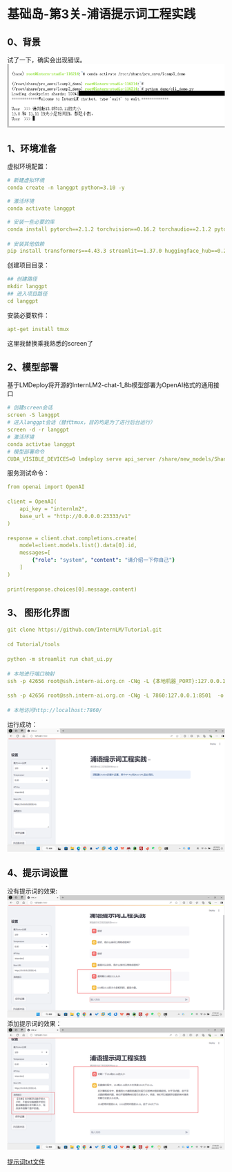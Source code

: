 # 基础岛-第3关-浦语提示词工程实践

## 0、背景
试了一下，确实会出现错误。
![img.png](../assets/L10301.png)

## 1、环境准备
虚拟环境配置：
```yaml
# 新建虚拟环境
conda create -n langgpt python=3.10 -y
```

```yaml
# 激活环境
conda activate langgpt
```

```yaml
# 安装一些必要的库
conda install pytorch==2.1.2 torchvision==0.16.2 torchaudio==2.1.2 pytorch-cuda=12.1 -c pytorch -c nvidia -y

# 安装其他依赖
pip install transformers==4.43.3 streamlit==1.37.0 huggingface_hub==0.24.3 openai==1.37.1 lmdeploy==0.5.2
```

创建项目目录：
```yaml
## 创建路径
mkdir langgpt
## 进入项目路径
cd langgpt
```

安装必要软件：
```yaml
apt-get install tmux
```

这里我替换乘我熟悉的screen了


## 2、模型部署
基于LMDeploy将开源的InternLM2-chat-1_8b模型部署为OpenAI格式的通用接口

```yaml
# 创建screen会话
screen -S langgpt
# 进入langgpt会话（替代tmux，目的均是为了进行后台运行）
screen -d -r langgpt
# 激活环境
conda activtae langgpt
# 模型部署命令
CUDA_VISIBLE_DEVICES=0 lmdeploy serve api_server /share/new_models/Shanghai_AI_Laboratory/internlm2-chat-1_8b --server-port 23333 --api-keys internlm2
```

服务测试命令：
```yaml
from openai import OpenAI

client = OpenAI(
    api_key = "internlm2",
    base_url = "http://0.0.0.0:23333/v1"
)

response = client.chat.completions.create(
    model=client.models.list().data[0].id,
    messages=[
        {"role": "system", "content": "请介绍一下你自己"}
    ]
)

print(response.choices[0].message.content)
```

## 3、 图形化界面
```yaml
git clone https://github.com/InternLM/Tutorial.git

cd Tutorial/tools

python -m streamlit run chat_ui.py

# 本地进行端口映射
ssh -p 42656 root@ssh.intern-ai.org.cn -CNg -L {本地机器_PORT}:127.0.0.1:{开发机_PORT} -o StrictHostKeyChecking=no

ssh -p 42656 root@ssh.intern-ai.org.cn -CNg -L 7860:127.0.0.1:8501  -o StrictHostKeyChecking=no

# 本地访问http://localhost:7860/
```
运行成功：
![img.png](../assets/L10302.png)

## 4、提示词设置
没有提示词的效果:
![img_1.png](../assets/L10303.png)
添加提示词的效果：
![img_2.png](../assets/L10304.png)

[提示词txt文件](../assets/提示词.txt)